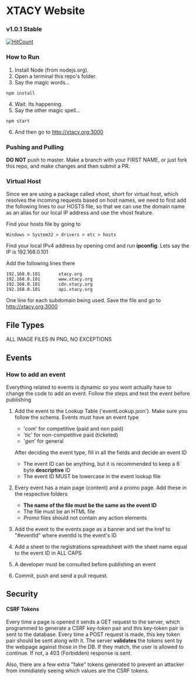 # XTACY Website
### v1.0.1 Stable
[![HitCount](http://hits.dwyl.io/zrthxn/touchjs.svg)](http://hits.dwyl.io/zrthxn/touchjs)

### How to Run
1. Install Node (from nodejs.org).
2. Open a terminal this repo's folder.
3. Say the magic words...
```
npm install
```

4. Wait. Its happening.
5. Say the other magic spell...
```
npm start
```

6. And then go to http://xtacy.org:3000

### Pushing and Pulling
**DO NOT** push to master. Make a branch with your FIRST NAME, or just fork this repo, and make changes and then submit a PR.

### Virtual Host
Since we are using a package called vhost, short for virtual host, which resolves the incoming requests based on host names, we need to first 
add the following lines to our HOSTS file, so that we can use the domain name as an alias for our local IP address and use the vhost feature.

Find your hosts file by going to
```
Windows > System32 > drivers > etc > hosts
```

Find your local IPv4 address by opening cmd and run **ipconfig**. Lets say the IP is 192.168.0.101

Add the following lines there
```
192.168.0.101       xtacy.org
192.168.0.101       www.xtacy.org
192.168.0.101       cdn.xtacy.org
192.168.0.101       api.xtacy.org
```
One line for each subdomain being used. Save the file and go to http://xtacy.org:3000

## File Types
ALL IMAGE FILES IN PNG, NO EXCEPTIONS

## Events
### How to add an event
Everything related to events is dynamic so you wont actually have to change the code to add an event.
Follow the steps and test the event before publishing
1. Add the event to the Lookup Table ('eventLookup.json'). Make sure you follow the schema.
   Events must have an event type
   - '*com*' for competitive (paid and non paid)
   - '*tic*' for non-competitive paid (ticketed)
   - '*gen*' for general
   
   After deciding the event type, fill in all the fields and decide an event ID
   - The event ID can be anything, but it is recommended to keep a 6 byte **descriptive** ID
   - The event ID MUST be lowercase in the event lookup file

2. Every event has a main page (content) and a promo page. Add these in the respective folders
   - **The name of the file must be the same as the event ID**
   - The file must be an HTML file
   - *Promo* files should not contain any action elements

3. Add the event to the events page as a banner and set the href to "#eventId" where eventId is the event's ID
4. Add a sheet to the registrations spreadsheet with the sheet name equal to the event ID in ALL CAPS
5. A developer must be consulted before publishing an event
6. Commit, push and send a pull request.
   

## Security
#### CSRF Tokens
Every time a page is opened it sends a GET request to the server, which programmed to generate a CSRF key-token pair and this key-token pair 
is sent to the database. Every time a POST request is made, this key token pair should be sent along with it. The server **validates** the tokens 
sent by the webpage against those in the DB. If they match, the user is allowed to continue. If not, a 403 (Forbidden) response is sent.

Also, there are a few extra "fake" tokens generated to prevent an attacker from immidiately seeing which values are the CSRF tokens.
